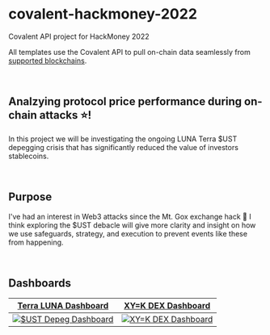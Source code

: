 # covalent-hackmoney-2022
Covalent API project for HackMoney 2022

All templates use the Covalent API to pull on-chain data seamlessly from [supported blockchains](https://www.covalenthq.com/docs/networks/). 

&nbsp;
## Analzying protocol price performance during on-chain attacks :star:!
In this project we will be investigating the ongoing LUNA Terra $UST depegging crisis that has significantly reduced the value of investors stablecoins.

&nbsp;
## Purpose
I've had an interest in Web3 attacks since the Mt. Gox exchange hack :muscle:
I think exploring the $UST debacle will give more clarity and insight on how we use safeguards, strategy, and execution to prevent events like these from happening. 

&nbsp;
## Dashboards

| [Terra LUNA Dashboard](https://github.com/covalenthq/nft-dashboard-template)| [XY=K DEX Dashboard](https://github.com/covalenthq/dex-dashboard-template) |
| :-----------: | :-----------: |
| [![$UST Depeg Dashboard](./images/nft_collection_dashboard.png)](https://github.com/covalenthq/nft-dashboard-template) | [![XY=K DEX Dashboard](./images/dex_dashboard.png)](https://github.com/covalenthq/dex-dashboard-template) |

